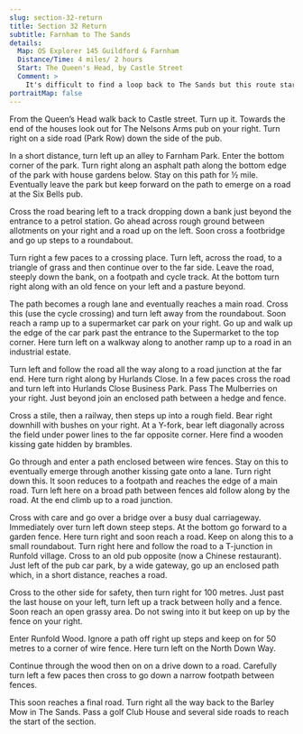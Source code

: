 ```yaml
---
slug: section-32-return
title: Section 32 Return
subtitle: Farnham to The Sands
details:
  Map: OS Explorer 145 Guildford & Farnham
  Distance/Time: 4 miles/ 2 hours
  Start: The Queen's Head, by Castle Street
  Comment: >
    It's difficult to find a loop back to The Sands but this route starts in the very pleasant Farnham Park then links short stretches of several paths which have been truncated by new roads and development. There are several roads to cross but mostly the route keeps on pedestrian paths sneaking through secret corners of the town eventually to return to Runfold Wood and a relaxed walk back to The Sands.
portraitMap: false
---
```

From the Queen’s Head walk back to Castle street. Turn up it. Towards the end of the houses look out for The Nelsons Arms pub on your right. Turn right on a side road (Park Row) down the side of the pub.

In a short distance, turn left up an alley to Farnham Park. Enter the bottom corner of the park. Turn right along an asphalt path along the bottom edge of the park with house gardens below. Stay on this path for ½ mile. Eventually leave the park but keep forward on the path to emerge on a road at the Six Bells pub.

Cross the road bearing left to a track dropping down a bank just beyond the entrance to a petrol station. Go ahead across rough ground between allotments on your right and a road up on the left. Soon cross a footbridge and go up steps to a roundabout.

Turn right a few paces to a crossing place. Turn left, across the road, to a triangle of grass and then continue over to the far side. Leave the road, steeply down the bank, on a footpath and cycle track. At the bottom turn right along with an old fence on your left and a pasture beyond.

The path becomes a rough lane and eventually reaches a main road. Cross this (use the cycle crossing) and turn left away from the roundabout. Soon reach a ramp up to a supermarket car park on your right. Go up and walk up the edge of the car park past the entrance to the Supermarket to the top corner. Here turn left on a walkway along to another ramp up to a road in an industrial estate.

Turn left and follow the road all the way along to a road junction at the far end. Here turn right along by Hurlands Close. In a few paces cross the road and turn left into Hurlands Close Business Park. Pass The Mulberries on your right. Just beyond join an enclosed path between a hedge and fence.

Cross a stile, then a railway, then steps up into a rough field. Bear right downhill with bushes on your right. At a Y-fork, bear left diagonally across the field under power lines to the far opposite corner. Here find a wooden kissing gate hidden by brambles.

Go through and enter a path enclosed between wire fences. Stay on this to eventually emerge through another kissing gate onto a lane. Turn right down this. It soon reduces to a footpath and reaches the edge of a main road. Turn left here on a broad path between fences ald follow along by the road. At the end climb up to a road junction.

Cross with care and go over a bridge over a busy dual carriageway. Immediately over turn left down steep steps. At the bottom go forward to a garden fence. Here turn right and soon reach a road. Keep on along this to a small roundabout. Turn right here and follow the road to a T-junction in Runfold village. Cross to an old pub opposite (now a Chinese restaurant). Just left of the pub car park, by a wide gateway, go up an enclosed path which, in a short distance, reaches a road.

Cross to the other side for safety, then turn right for 100 metres. Just past the last house on your left, turn left up a track between holly and a fence. Soon reach an open grassy area. Do not swing into it but keep on up by the fence on your right.

Enter Runfold Wood. Ignore a path off right up steps and keep on for 50 metres to a corner of wire fence. Here turn left on the North Down Way.

Continue through the wood then on on a drive down to a road. Carefully turn left a few paces then cross to go down a narrow footpath between fences.

This soon reaches a final road. Turn right all the way back to the Barley Mow in The Sands. Pass a golf Club House and several side roads to reach the start of the section.

